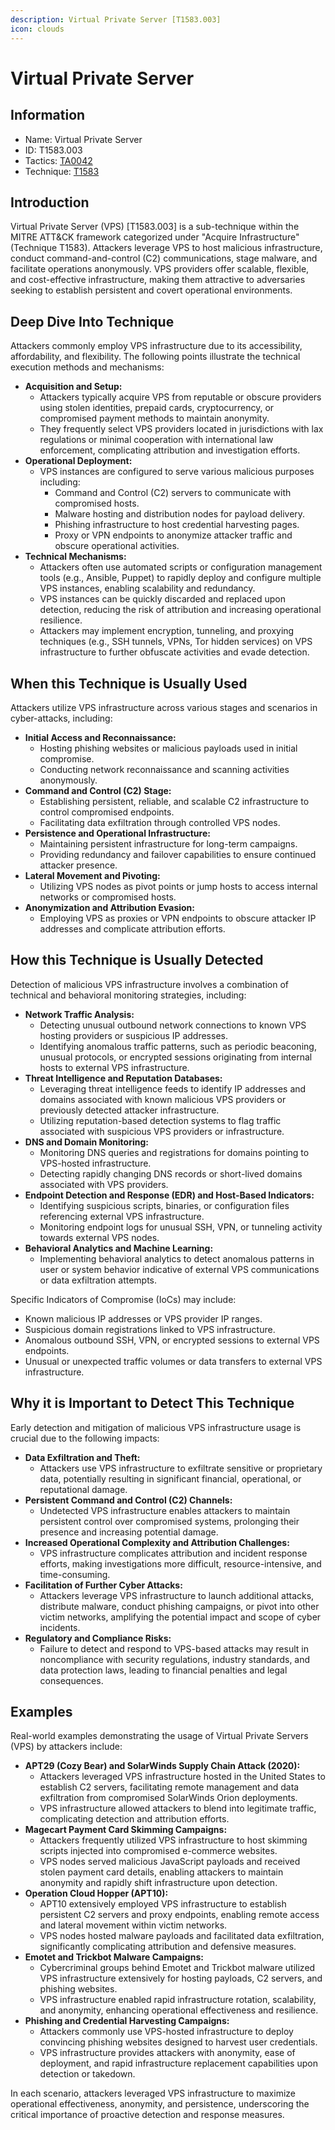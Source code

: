 ```yaml
---
description: Virtual Private Server [T1583.003]
icon: clouds
---
```


# Virtual Private Server

## Information

* Name: Virtual Private Server
* ID: T1583.003
* Tactics: [TA0042](../)
* Technique: [T1583](./)

## Introduction

Virtual Private Server (VPS) \[T1583.003] is a sub-technique within the MITRE ATT\&CK framework categorized under "Acquire Infrastructure" (Technique T1583). Attackers leverage VPS to host malicious infrastructure, conduct command-and-control (C2) communications, stage malware, and facilitate operations anonymously. VPS providers offer scalable, flexible, and cost-effective infrastructure, making them attractive to adversaries seeking to establish persistent and covert operational environments.

## Deep Dive Into Technique

Attackers commonly employ VPS infrastructure due to its accessibility, affordability, and flexibility. The following points illustrate the technical execution methods and mechanisms:

* **Acquisition and Setup:**
  * Attackers typically acquire VPS from reputable or obscure providers using stolen identities, prepaid cards, cryptocurrency, or compromised payment methods to maintain anonymity.
  * They frequently select VPS providers located in jurisdictions with lax regulations or minimal cooperation with international law enforcement, complicating attribution and investigation efforts.
* **Operational Deployment:**
  * VPS instances are configured to serve various malicious purposes including:
    * Command and Control (C2) servers to communicate with compromised hosts.
    * Malware hosting and distribution nodes for payload delivery.
    * Phishing infrastructure to host credential harvesting pages.
    * Proxy or VPN endpoints to anonymize attacker traffic and obscure operational activities.
* **Technical Mechanisms:**
  * Attackers often use automated scripts or configuration management tools (e.g., Ansible, Puppet) to rapidly deploy and configure multiple VPS instances, enabling scalability and redundancy.
  * VPS instances can be quickly discarded and replaced upon detection, reducing the risk of attribution and increasing operational resilience.
  * Attackers may implement encryption, tunneling, and proxying techniques (e.g., SSH tunnels, VPNs, Tor hidden services) on VPS infrastructure to further obfuscate activities and evade detection.

## When this Technique is Usually Used

Attackers utilize VPS infrastructure across various stages and scenarios in cyber-attacks, including:

* **Initial Access and Reconnaissance:**
  * Hosting phishing websites or malicious payloads used in initial compromise.
  * Conducting network reconnaissance and scanning activities anonymously.
* **Command and Control (C2) Stage:**
  * Establishing persistent, reliable, and scalable C2 infrastructure to control compromised endpoints.
  * Facilitating data exfiltration through controlled VPS nodes.
* **Persistence and Operational Infrastructure:**
  * Maintaining persistent infrastructure for long-term campaigns.
  * Providing redundancy and failover capabilities to ensure continued attacker presence.
* **Lateral Movement and Pivoting:**
  * Utilizing VPS nodes as pivot points or jump hosts to access internal networks or compromised hosts.
* **Anonymization and Attribution Evasion:**
  * Employing VPS as proxies or VPN endpoints to obscure attacker IP addresses and complicate attribution efforts.

## How this Technique is Usually Detected

Detection of malicious VPS infrastructure involves a combination of technical and behavioral monitoring strategies, including:

* **Network Traffic Analysis:**
  * Detecting unusual outbound network connections to known VPS hosting providers or suspicious IP addresses.
  * Identifying anomalous traffic patterns, such as periodic beaconing, unusual protocols, or encrypted sessions originating from internal hosts to external VPS infrastructure.
* **Threat Intelligence and Reputation Databases:**
  * Leveraging threat intelligence feeds to identify IP addresses and domains associated with known malicious VPS providers or previously detected attacker infrastructure.
  * Utilizing reputation-based detection systems to flag traffic associated with suspicious VPS providers or infrastructure.
* **DNS and Domain Monitoring:**
  * Monitoring DNS queries and registrations for domains pointing to VPS-hosted infrastructure.
  * Detecting rapidly changing DNS records or short-lived domains associated with VPS providers.
* **Endpoint Detection and Response (EDR) and Host-Based Indicators:**
  * Identifying suspicious scripts, binaries, or configuration files referencing external VPS infrastructure.
  * Monitoring endpoint logs for unusual SSH, VPN, or tunneling activity towards external VPS nodes.
* **Behavioral Analytics and Machine Learning:**
  * Implementing behavioral analytics to detect anomalous patterns in user or system behavior indicative of external VPS communications or data exfiltration attempts.

Specific Indicators of Compromise (IoCs) may include:

* Known malicious IP addresses or VPS provider IP ranges.
* Suspicious domain registrations linked to VPS infrastructure.
* Anomalous outbound SSH, VPN, or encrypted sessions to external VPS endpoints.
* Unusual or unexpected traffic volumes or data transfers to external VPS infrastructure.

## Why it is Important to Detect This Technique

Early detection and mitigation of malicious VPS infrastructure usage is crucial due to the following impacts:

* **Data Exfiltration and Theft:**
  * Attackers use VPS infrastructure to exfiltrate sensitive or proprietary data, potentially resulting in significant financial, operational, or reputational damage.
* **Persistent Command and Control (C2) Channels:**
  * Undetected VPS infrastructure enables attackers to maintain persistent control over compromised systems, prolonging their presence and increasing potential damage.
* **Increased Operational Complexity and Attribution Challenges:**
  * VPS infrastructure complicates attribution and incident response efforts, making investigations more difficult, resource-intensive, and time-consuming.
* **Facilitation of Further Cyber Attacks:**
  * Attackers leverage VPS infrastructure to launch additional attacks, distribute malware, conduct phishing campaigns, or pivot into other victim networks, amplifying the potential impact and scope of cyber incidents.
* **Regulatory and Compliance Risks:**
  * Failure to detect and respond to VPS-based attacks may result in noncompliance with security regulations, industry standards, and data protection laws, leading to financial penalties and legal consequences.

## Examples

Real-world examples demonstrating the usage of Virtual Private Servers (VPS) by attackers include:

* **APT29 (Cozy Bear) and SolarWinds Supply Chain Attack (2020):**
  * Attackers leveraged VPS infrastructure hosted in the United States to establish C2 servers, facilitating remote management and data exfiltration from compromised SolarWinds Orion deployments.
  * VPS infrastructure allowed attackers to blend into legitimate traffic, complicating detection and attribution efforts.
* **Magecart Payment Card Skimming Campaigns:**
  * Attackers frequently utilized VPS infrastructure to host skimming scripts injected into compromised e-commerce websites.
  * VPS nodes served malicious JavaScript payloads and received stolen payment card details, enabling attackers to maintain anonymity and rapidly shift infrastructure upon detection.
* **Operation Cloud Hopper (APT10):**
  * APT10 extensively employed VPS infrastructure to establish persistent C2 servers and proxy endpoints, enabling remote access and lateral movement within victim networks.
  * VPS nodes hosted malware payloads and facilitated data exfiltration, significantly complicating attribution and defensive measures.
* **Emotet and Trickbot Malware Campaigns:**
  * Cybercriminal groups behind Emotet and Trickbot malware utilized VPS infrastructure extensively for hosting payloads, C2 servers, and phishing websites.
  * VPS infrastructure enabled rapid infrastructure rotation, scalability, and anonymity, enhancing operational effectiveness and resilience.
* **Phishing and Credential Harvesting Campaigns:**
  * Attackers commonly use VPS-hosted infrastructure to deploy convincing phishing websites designed to harvest user credentials.
  * VPS infrastructure provides attackers with anonymity, ease of deployment, and rapid infrastructure replacement capabilities upon detection or takedown.

In each scenario, attackers leveraged VPS infrastructure to maximize operational effectiveness, anonymity, and persistence, underscoring the critical importance of proactive detection and response measures.
